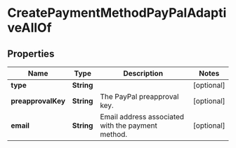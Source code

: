 

# CreatePaymentMethodPayPalAdaptiveAllOf


## Properties

| Name | Type | Description | Notes |
|------------ | ------------- | ------------- | -------------|
|**type** | **String** |  |  [optional] |
|**preapprovalKey** | **String** | The PayPal preapproval key.  |  [optional] |
|**email** | **String** | Email address associated with the payment method.  |  [optional] |



